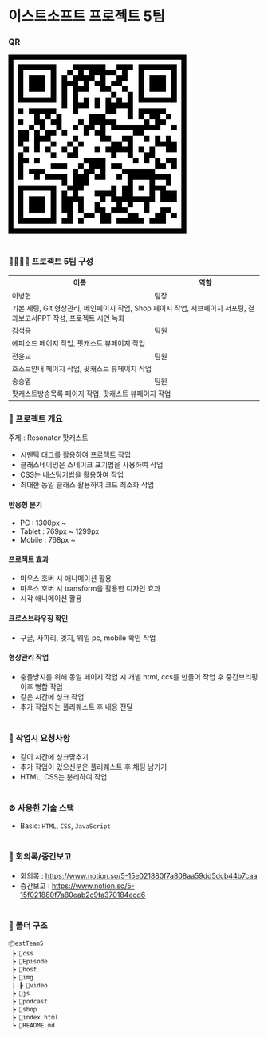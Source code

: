 # 이스트소프트 프로젝트 5팀
### QR
<img src="./img/qr.png">
<br><br>

### :family_man_man_boy_boy: 프로젝트 5팀 구성
<table>
    <tr>
        <th>이름</th>
        <th>역할</th>
    </tr>
    <tr>
        <td>이병현</td>
        <td>팀장</td>
    </tr>
    <tr>
        <td colspan="2">기본 세팅, Git 형상관리, 메인페이지 작업, Shop 페이지 작업, 서브페이지 서포팅, 결과보고서PPT 작성, 프로젝트 시연 녹화</td>
    </tr>
    <tr>
        <td>김석용</td>
        <td>팀원</td>
    </tr>
    <tr>
        <td colspan="2">에피소드 페이지 작업, 팟캐스트 뷰페이지 작업</td>
    </tr>
    <tr>
        <td>전윤교</td>
        <td>팀원</td>
    </tr>
    <tr>
        <td colspan="2">호스트안내 페이지 작업, 팟캐스트 뷰페이지 작업</td>
    </tr>
    <tr>
        <td>송승엽</td>
        <td>팀원</td>
    </tr>
    <tr>
        <td colspan="2">팟캐스트방송목록 페이지 작업, 팟캐스트 뷰페이지 작업</td>
    </tr>
<table>

### :receipt: 프로젝트 개요
주제 : Resonator 팟캐스트
- 시멘틱 태그를 활용하여 프로젝트 작업
- 클래스네이밍은 스네이크 표기법을 사용하여 작업
- CSS는 네스팅기법을 활용하여 작업
- 최대한 동일 클래스 활용하여 코드 최소화 작업

#### 반응형 분기
- PC : 1300px ~
- Tablet : 769px ~ 1299px 
- Mobile : 768px ~

#### 프로젝트 효과
- 마우스 호버 시 애니메이션 활용
- 마우스 호버 시 transform을 활용한 디자인 효과
- 시각 애니메이션 활용

#### 크로스브라우징 확인
- 구글, 사파리, 엣지, 웨일 pc, mobile 확인 작업

#### 형상관리 작업
- 충돌방지를 위해 동일 페이지 작업 시 개별 html, ccs를 만들어 작업 후 중간브리핑 이후 병합 작업
- 같은 시간에 싱크 작업
- 추가 작업자는 풀리퀘스트 후 내용 전달
<br><br>

### :martial_arts_uniform: 작업시 요청사항
- 같이 시간에 싱크맞추기
- 추가 작업이 있으신분은 풀리퀘스트 후 채팅 남기기
- HTML, CSS는 분리하여 작업
<br><br>

### :gear:️ 사용한 기술 스택
- Basic: `HTML`, `CSS`, `JavaScript`
<br><br>

### :calendar: 회의록/중간보고
- 회의록 : https://www.notion.so/5-15e021880f7a808aa59dd5dcb44b7caa
- 중간보고 : https://www.notion.so/5-15f021880f7a80eab2c9fa370184ecd6
<br><br>

### :open_file_folder: 폴더 구조
```
📦estTeam5
 ┣ 📂css
 ┣ 📂Episode
 ┣ 📂host
 ┣ 📂img
 ┃ ┣ 📂video
 ┣ 📂js
 ┣ 📂podcast
 ┣ 📂shop
 ┣ 📜index.html
 ┗ 📜README.md
 ```

